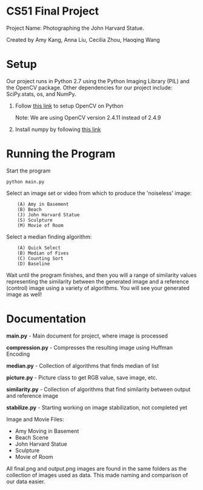 # CS51 Final Project
Project Name: Photographing the John Harvard Statue.

Created by Amy Kang, Anna Liu, Cecilia Zhou, Haoqing Wang

# Setup
Our project runs in Python 2.7 using the Python Imaging Library (PIL) and the OpenCV package.
Other dependencies for our project include: SciPy.stats, os, and NumPy.

1. Follow [this link](https://jjyap.wordpress.com/2014/05/24/installing-opencv-2-4-9-on-mac-osx-with-python-support/) to setup OpenCV on Python

	Note: We are using OpenCV version 2.4.11 instead of 2.4.9

2. Install numpy by following [this link](http://www.numpy.org/)

# Running the Program

Start the program
```shell
python main.py
```
Select an image set or video from which to produce the 'noiseless' image:
```shell
	(A) Amy in Basement
	(B) Beach
	(J) John Harvard Statue
	(S) Sculpture
	(M) Movie of Room
```

Select a median finding algorithm:
```shell
	(A) Quick Select
	(B) Median of Fives
	(C) Counting Sort
	(D) Baseline
```

Wait until the program finishes, and then you will a range of similarity values representing the similarity between the generated image and a reference (control) image using a variety of algorithms. You will see your generated image as well!

# Documentation

**main.py** - Main document for project, where image is processed

**compression.py** - Compresses the resulting image using Huffman Encoding

**median.py** - Collection of algorithms that finds median of list

**picture.py** - Picture class to get RGB value, save image, etc.

**similarity.py** - Collection of algorithms that find similarity between output and reference image

**stabilize.py** - Starting working on image stabilization, not completed yet


Image and Movie Files:
* Amy Moving in Basement
* Beach Scene
* John Harvard Statue
* Sculpture
* Movie of Room

All final.png and output.png images are found in the same folders as the collection of images used as data. This made naming and comparison of our data easier.
